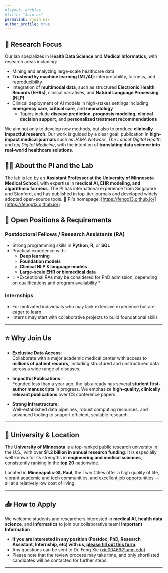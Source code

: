 ```yaml
---
#layout: archive
#title: "Join us"
permalink: /join us/
author_profile: true
---
```


## 🔬 Research Focus  
Our lab specializes in **Health Data Science** and **Medical Informatics**, with research areas including:

- Mining and analyzing large-scale healthcare data  
- **Trustworthy machine learning (ML/AI)**: interpretability, fairness, and reproducibility  
- Integration of **multimodal data**, such as structured **Electronic Health Records (EHRs)**, clinical narratives, and **Natural Language Processing (NLP)**  
- Clinical deployment of AI models in high-stakes settings including **emergency care**, **critical care**, and **neonatology**  
  - Topics include **disease prediction**, **prognosis modeling**, **clinical decision support**, and **personalized treatment recommendations**

We aim not only to develop new methods, but also to produce **clinically impactful research**. Our work is guided by a clear goal: publication in **high-impact medical journals** such as *JAMA Network*, *The Lancet Digital Health*, and *npj Digital Medicine*, with the intention of **translating data science into real-world healthcare solutions**.

## 👨‍🏫 About the PI and the Lab  
The lab is led by an **Assistant Professor at the University of Minnesota Medical School**, with expertise in **medical AI, EHR modeling, and algorithmic fairness**. The PI has international experience from Singapore and Stanford, and has published in top-tier journals and developed widely adopted open-source tools.
🔗 PI's homepage: [https://fengx13.github.io/](https://fengx13.github.io/)

## 📌 Open Positions & Requirements  

### Postdoctoral Fellows / Research Assistants (RA)
- Strong programming skills in **Python**, **R**, or **SQL**
- Practical experience with:
  - **Deep learning**
  - **Foundation models**
  - **Clinical NLP & language models**
  - **Large-scale EHR or biomedical data**
- 💡 *Exceptional RAs may be considered for PhD admission, depending on qualifications and program availability *

### Internships
- For motivated individuals who may lack extensive experience but are eager to learn
- Interns may start with collaborative projects to build foundational skills

---

## ⭐ Why Join Us

- **Exclusive Data Access**:  
  Collaborate with a major academic medical center with access to **millions of patient records**, including structured and unstructured data across a wide range of diseases.

- **Impactful Publications**:  
  Founded less than a year ago, the lab already has several **student first-author manuscripts** in progress. We emphasize **high-quality, clinically relevant publications** over CS conference papers.

- **Strong Infrastructure**:  
  Well-established data pipelines, robust computing resources, and advanced tooling to support efficient, scalable research.

---

## 🏫 University & Location

The **University of Minnesota** is a top-ranked public research university in the U.S., with over **$1.2 billion in annual research funding**. It is especially well known for its strengths in **engineering and medical sciences**, consistently ranking in the **top 20** nationwide.

Located in **Minneapolis–St. Paul**, the Twin Cities offer a high quality of life, vibrant academic and tech communities, and excellent job opportunities — all at a relatively low cost of living.

---


## 📥 How to Apply  

We welcome students and researchers interested in **medical AI**, **health data science**, and **informatics** to join our collaborative team!
<b>Important Information</b>
- **If you are interested in any position (Postdoc, PhD, Research Assistant, Internship, etc) with us, [please fill out this form](https://forms.gle/LP9upZyDBFP676jG9).** 
- Any questions can be sent to Dr. Feng Xie (<A href="mailto:xie00469@umn.edu">xie00469@umn.edu</A>). 
- Please note that the review process may take time, and only shortlisted candidates will be contacted for further steps.



---





<script type='text/javascript' id='clustrmaps' src='//cdn.clustrmaps.com/map_v2.js?cl=ffffff&w=70&t=n&d=8tuUaROnSMxIFafrtIJBjLZv4TtqdawyP5VXFr4GYB4&co=ffffff&cmo=ffffff&cmn=ffffff&ct=ffffff'></script>
